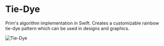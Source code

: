 # Tie-Dye
Prim's algorithm implementation in Swift. Creates a customizable rainbow tie-dye pattern which can be used in designs and graphics.

![Tie-Dye](http://wanganzhou.com/images/music/prim.png)
